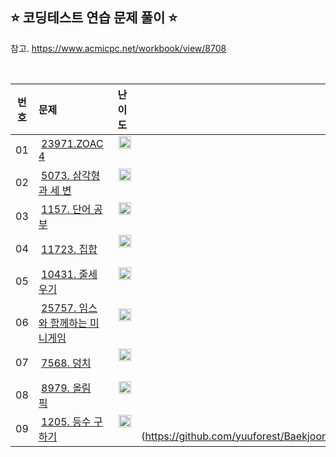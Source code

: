 ## ⭐️ 코딩테스트 연습 문제 풀이 ⭐️ 

참고. https://www.acmicpc.net/workbook/view/8708

<br>

| **번호** | **문제** | **난이도** | **풀이 여부** |
|:--------:|:--------|:----------:|:-----------:|
| 01 | &nbsp;[23971.ZOAC 4](https://www.acmicpc.net/problem/23971)&nbsp;&nbsp; | &nbsp;&nbsp;<img src="https://github.com/yuuforest/Baekjoon/assets/97596022/316bdbba-42d4-4add-8964-28cd3b14c884" width="20"/>&nbsp;&nbsp; | &nbsp;✔️ [완료](https://github.com/yuuforest/Baekjoon/blob/main/python/%EC%BD%94%ED%85%8C%EC%97%B0%EC%8A%B5/Prob23971.py)&nbsp; |
| 02 | &nbsp;[5073. 삼각형과 세 변](https://www.acmicpc.net/problem/5073)&nbsp;&nbsp; | &nbsp;&nbsp;<img src="https://github.com/yuuforest/Baekjoon/assets/97596022/316bdbba-42d4-4add-8964-28cd3b14c884" width="20"/>&nbsp;&nbsp; | &nbsp;✔️ [완료](https://github.com/yuuforest/Baekjoon/blob/main/python/%EC%BD%94%ED%85%8C%EC%97%B0%EC%8A%B5/Prob5073.py)&nbsp; |
| 03 | &nbsp;[1157. 단어 공부](https://www.acmicpc.net/problem/1157)&nbsp;&nbsp; | &nbsp;&nbsp;<img src="https://github.com/yuuforest/Baekjoon/assets/97596022/e8f40ec7-0181-4093-9d28-a265de6babd3" width="20"/>&nbsp;&nbsp; | &nbsp;✔️ [완료](https://github.com/yuuforest/Baekjoon/blob/main/python/%EC%BD%94%ED%85%8C%EC%97%B0%EC%8A%B5/Prob1157.py)&nbsp; |
| 04 | &nbsp;[11723. 집합](https://www.acmicpc.net/problem/11723)&nbsp;&nbsp; | &nbsp;&nbsp;<img src="https://github.com/yuuforest/Baekjoon/assets/97596022/16c246cd-0ac7-4c70-8e59-ae53094efefd" width="20"/>&nbsp;&nbsp; | &nbsp;✔️ [완료](https://github.com/yuuforest/Baekjoon/blob/main/python/%EC%BD%94%ED%85%8C%EC%97%B0%EC%8A%B5/Prob11723.py)&nbsp; |
| 05 | &nbsp;[10431. 줄세우기](https://www.acmicpc.net/problem/10431)&nbsp;&nbsp; | &nbsp;&nbsp;<img src="https://github.com/yuuforest/Baekjoon/assets/97596022/16c246cd-0ac7-4c70-8e59-ae53094efefd" width="20"/>&nbsp;&nbsp; | &nbsp;✔️ [완료](https://github.com/yuuforest/Baekjoon/blob/main/python/%EC%BD%94%ED%85%8C%EC%97%B0%EC%8A%B5/Prob10431.py)&nbsp; |
| 06 | &nbsp;[25757. 임스와 함께하는 미니게임](https://www.acmicpc.net/problem/25757)&nbsp;&nbsp; | &nbsp;&nbsp;<img src="https://github.com/yuuforest/Baekjoon/assets/97596022/16c246cd-0ac7-4c70-8e59-ae53094efefd" width="20"/>&nbsp;&nbsp; | &nbsp;✔️ [완료](https://github.com/yuuforest/Baekjoon/blob/main/python/%EC%BD%94%ED%85%8C%EC%97%B0%EC%8A%B5/Prob25757.py)&nbsp; |
| 07 | &nbsp;[7568. 덩치](https://www.acmicpc.net/problem/7568)&nbsp;&nbsp; | &nbsp;&nbsp;<img src="https://github.com/yuuforest/Baekjoon/assets/97596022/16c246cd-0ac7-4c70-8e59-ae53094efefd" width="20"/>&nbsp;&nbsp; | &nbsp;✔️ [완료](https://github.com/yuuforest/Baekjoon/blob/main/python/%EC%BD%94%ED%85%8C%EC%97%B0%EC%8A%B5/Prob7568.py)&nbsp; |
| 08 | &nbsp;[8979. 올림픽](https://www.acmicpc.net/problem/8979)&nbsp;&nbsp; | &nbsp;&nbsp;<img src="https://github.com/yuuforest/Baekjoon/assets/97596022/16c246cd-0ac7-4c70-8e59-ae53094efefd" width="20"/>&nbsp;&nbsp; | &nbsp;✔️ [완료](https://github.com/yuuforest/Baekjoon/blob/main/python/%EC%BD%94%ED%85%8C%EC%97%B0%EC%8A%B5/Prob8979.py)&nbsp; |
| 09 | &nbsp;[1205. 등수 구하기](https://www.acmicpc.net/problem/1205)&nbsp;&nbsp; | &nbsp;&nbsp;<img src="https://github.com/yuuforest/Baekjoon/assets/97596022/3c7e9f4b-e603-404f-b612-258d66475421" width="20"/>&nbsp;&nbsp; | &nbsp;💬 [진행 중] (https://github.com/yuuforest/Baekjoon/blob/main/python/%EC%BD%94%ED%85%8C%EC%97%B0%EC%8A%B5/Prob1205.py)&nbsp; |